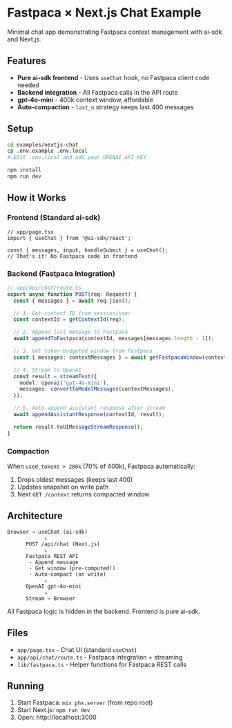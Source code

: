 # Fastpaca × Next.js Chat Example

Minimal chat app demonstrating Fastpaca context management with ai-sdk and Next.js.

## Features

- **Pure ai-sdk frontend** - Uses `useChat` hook, no Fastpaca client code needed
- **Backend integration** - All Fastpaca calls in the API route
- **gpt-4o-mini** - 400k context window, affordable
- **Auto-compaction** - `last_n` strategy keeps last 400 messages

## Setup

```bash
cd examples/nextjs-chat
cp .env.example .env.local
# Edit .env.local and add your OPENAI_API_KEY

npm install
npm run dev
```

## How it Works

### Frontend (Standard ai-sdk)
```tsx
// app/page.tsx
import { useChat } from '@ai-sdk/react';

const { messages, input, handleSubmit } = useChat();
// That's it! No Fastpaca code in frontend
```

### Backend (Fastpaca Integration)
```typescript
// app/api/chat/route.ts
export async function POST(req: Request) {
  const { messages } = await req.json();

  // 1. Get context ID from session/user
  const contextId = getContextId(req);

  // 2. Append last message to Fastpaca
  await appendToFastpaca(contextId, messages[messages.length - 1]);

  // 3. Get token-budgeted window from Fastpaca
  const { messages: contextMessages } = await getFastpacaWindow(contextId);

  // 4. Stream to OpenAI
  const result = streamText({
    model: openai('gpt-4o-mini'),
    messages: convertToModelMessages(contextMessages),
  });

  // 5. Auto-append assistant response after stream
  await appendAssistantResponse(contextId, result);

  return result.toUIMessageStreamResponse();
}
```

### Compaction
When `used_tokens > 280k` (70% of 400k), Fastpaca automatically:
1. Drops oldest messages (keeps last 400)
2. Updates snapshot on write path
3. Next `GET /context` returns compacted window

## Architecture

```
Browser → useChat (ai-sdk)
            ↓
      POST /api/chat (Next.js)
            ↓
      Fastpaca REST API
       - Append message
       - Get window (pre-computed!)
       - Auto-compact (on write)
            ↓
      OpenAI gpt-4o-mini
            ↓
      Stream → Browser
```

All Fastpaca logic is hidden in the backend. Frontend is pure ai-sdk.

## Files

- `app/page.tsx` - Chat UI (standard `useChat`)
- `app/api/chat/route.ts` - Fastpaca integration + streaming
- `lib/fastpaca.ts` - Helper functions for Fastpaca REST calls

## Running

1. Start Fastpaca: `mix phx.server` (from repo root)
2. Start Next.js: `npm run dev`
3. Open: http://localhost:3000
